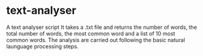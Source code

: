 # text-analyser
A text analyser script
It takes a .txt file and returns the number of words, the total number of words, the most common word and a list of 10 most common words. The analysis are carried out following the basic natural launguage processing steps.
